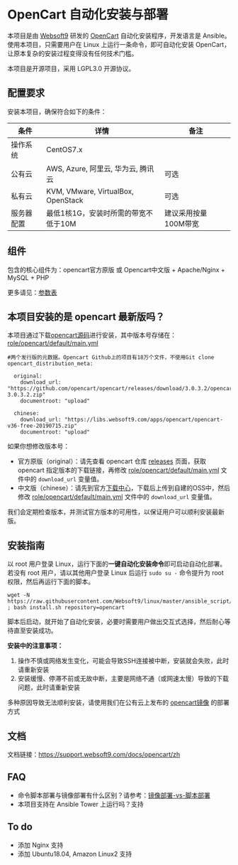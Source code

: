 
# OpenCart 自动化安装与部署

本项目是由 [Websoft9](https://www.websoft9.com) 研发的 [OpenCart](https://www.opencart.com/) 自动化安装程序，开发语言是 Ansible。使用本项目，只需要用户在 Linux 上运行一条命令，即可自动化安装 OpenCart，让原本复杂的安装过程变得没有任何技术门槛。  

本项目是开源项目，采用 LGPL3.0 开源协议。

## 配置要求

安装本项目，确保符合如下的条件：

| 条件       | 详情       | 备注  |
| ------------ | ------------ | ----- |
| 操作系统       | CentOS7.x       |   |
| 公有云| AWS, Azure, 阿里云, 华为云, 腾讯云 | 可选 |
| 私有云|  KVM, VMware, VirtualBox, OpenStack | 可选 |
| 服务器配置 | 最低1核1G，安装时所需的带宽不低于10M |  建议采用按量100M带宽 |

## 组件

包含的核心组件为：opencart官方原版 或 Opencart中文版 + Apache/Nginx + MySQL + PHP

更多请见：[参数表](/docs/zh/stack-components.md)

## 本项目安装的是 opencart 最新版吗？

本项目通过下载[opencart源码](https://github.com/opencart/opencart)进行安装，其中版本号存储在：[role/opencart/default/main.yml](/roles/opencart/defaults/main.yml)

```
#两个发行版的元数据。Opencart Github上的项目有18万个文件，不使用Git clone
opencart_distribution_meta:

  original:
    download_url: "https://github.com/opencart/opencart/releases/download/3.0.3.2/opencart-3.0.3.2.zip"
    documentroot: "upload"
  
  chinese:
    download_url: "https://libs.websoft9.com/apps/opencart/opencart-v36-free-20190715.zip"
    documentroot: "upload"
```
如果你想修改版本号：

- 官方原版（original）：请先查看 opencart 仓库 [releases](https://github.com/opencart/opencart/releases) 页面，获取 opencart 指定版本的下载链接，再修改 [role/opencart/default/main.yml](/roles/opencart/defaults/main.yml) 文件中的 `download_url` 变量值。
- 中文版（chinese）：请先到官方[下载中心](https://www.opencart.cn/download#anchor-download)，下载后上传到自建的OSS中，然后修改 [role/opencart/default/main.yml](/roles/opencart/defaults/main.yml) 文件中的 `download_url` 变量值。

我们会定期检查版本，并测试官方版本的可用性，以保证用户可以顺利安装最新版。

## 安装指南

以 root 用户登录 Linux，运行下面的**一键自动化安装命令**即可启动自动化部署。若没有 root 用户，请以其他用户登录 Linux 后运行 `sudo su -` 命令提升为 root 权限，然后再运行下面的脚本。

```
wget -N https://raw.githubusercontent.com/Websoft9/linux/master/ansible_script/install.sh ; bash install.sh repository=opencart
```

脚本后启动，就开始了自动化安装，必要时需要用户做出交互式选择，然后耐心等待直至安装成功。

**安装中的注意事项：**  

1. 操作不慎或网络发生变化，可能会导致SSH连接被中断，安装就会失败，此时请重新安装
2. 安装缓慢、停滞不前或无故中断，主要是网络不通（或网速太慢）导致的下载问题，此时请重新安装

多种原因导致无法顺利安装，请使用我们在公有云上发布的 [opencart镜像](https://apps.websoft9.com/opencart) 的部署方式


## 文档

文档链接：https://support.websoft9.com/docs/opencart/zh

## FAQ

- 命令脚本部署与镜像部署有什么区别？请参考：[镜像部署-vs-脚本部署](https://support.websoft9.com/docs/faq/zh/bz-product.html#镜像部署-vs-脚本部署)
- 本项目支持在 Ansible Tower 上运行吗？支持

## To do

* 添加 Nginx 支持
* 添加 Ubuntu18.04, Amazon Linux2 支持
